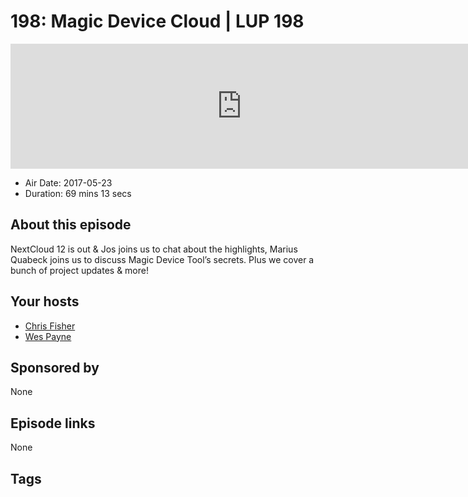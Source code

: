 # 198: Magic Device Cloud | LUP 198

<iframe src="https://player.fireside.fm/v2/RUkczH-V+aryQ9DOD?theme=dark" width="740" height="200" frameborder="0" scrolling="no"></iframe>

* Air Date: 2017-05-23
* Duration: 69 mins 13 secs

## About this episode

NextCloud 12 is out & Jos joins us to chat about the highlights, Marius Quabeck joins us to discuss Magic Device Tool’s secrets. Plus we cover a bunch of project updates & more!

## Your hosts
* [Chris Fisher](https://linuxunplugged.com/hosts/chrislas)
* [Wes Payne](https://linuxunplugged.com/hosts/wes)

## Sponsored by

None



## Episode links

None



## Tags

